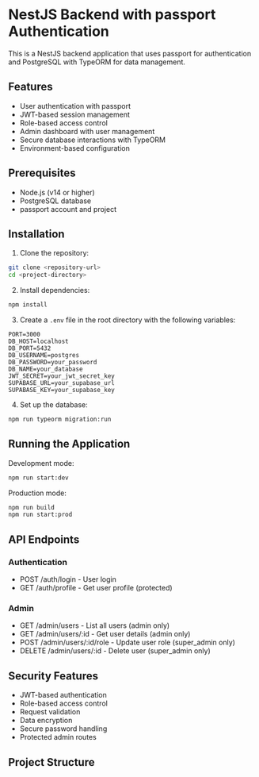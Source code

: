 # NestJS Backend with passport Authentication

This is a NestJS backend application that uses passport for authentication and PostgreSQL with TypeORM for data management.

## Features

- User authentication with passport
- JWT-based session management
- Role-based access control
- Admin dashboard with user management
- Secure database interactions with TypeORM
- Environment-based configuration

## Prerequisites

- Node.js (v14 or higher)
- PostgreSQL database
- passport account and project

## Installation

1. Clone the repository:

```bash
git clone <repository-url>
cd <project-directory>
```

2. Install dependencies:

```bash
npm install
```

3. Create a `.env` file in the root directory with the following variables:

```env
PORT=3000
DB_HOST=localhost
DB_PORT=5432
DB_USERNAME=postgres
DB_PASSWORD=your_password
DB_NAME=your_database
JWT_SECRET=your_jwt_secret_key
SUPABASE_URL=your_supabase_url
SUPABASE_KEY=your_supabase_key
```

4. Set up the database:

```bash
npm run typeorm migration:run
```

## Running the Application

Development mode:

```bash
npm run start:dev
```

Production mode:

```bash
npm run build
npm run start:prod
```

## API Endpoints

### Authentication

- POST /auth/login - User login
- GET /auth/profile - Get user profile (protected)

### Admin

- GET /admin/users - List all users (admin only)
- GET /admin/users/:id - Get user details (admin only)
- POST /admin/users/:id/role - Update user role (super_admin only)
- DELETE /admin/users/:id - Delete user (super_admin only)

## Security Features

- JWT-based authentication
- Role-based access control
- Request validation
- Data encryption
- Secure password handling
- Protected admin routes

## Project Structure

```

```
